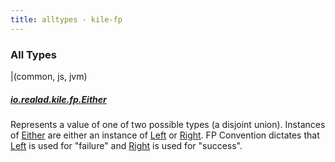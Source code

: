 ```yaml
---
title: alltypes - kile-fp
---
```


### All Types

|(common, js, jvm)

##### [io.realad.kile.fp.Either](../io.realad.kile.fp/-either/index.html)

Represents a value of one of two possible types (a disjoint union).
Instances of [Either](../io.realad.kile.fp/-either/index.html#io.realad.kile.fp.Either) are either an instance of [Left](../io.realad.kile.fp/-either/-left/index.html#io.realad.kile.fp.Either.Left) or [Right](../io.realad.kile.fp/-either/-right/index.html#io.realad.kile.fp.Either.Right).
FP Convention dictates that [Left](../io.realad.kile.fp/-either/-left/index.html#io.realad.kile.fp.Either.Left) is used for "failure"
and [Right](../io.realad.kile.fp/-either/-right/index.html#io.realad.kile.fp.Either.Right) is used for "success".


